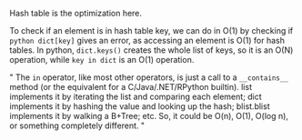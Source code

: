 Hash table is the optimization here.

To check if an element is in hash table key, we can do in O(1) by checking if ```python dict[key]``` gives an error, as accessing an element is O(1) for hash tables.
In python, ```dict.keys()``` creates the whole list of keys, so it is an O(N) operation, while ```key in dict``` is an O(1) operation.

"
The ```in``` operator, like most other operators, is just a call to a ```__contains__``` method (or the equivalent for a C/Java/.NET/RPython builtin). list implements it by iterating the list and comparing each element; dict implements it by hashing the value and looking up the hash; blist.blist implements it by walking a B+Tree; etc. So, it could be O(n), O(1), O(log n), or something completely different.
"
